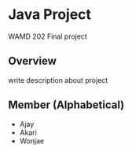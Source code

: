 # Java Project
WAMD 202 Final project

## Overview
write description about project

## Member (Alphabetical)
- Ajay
- Akari
- Wonjae

